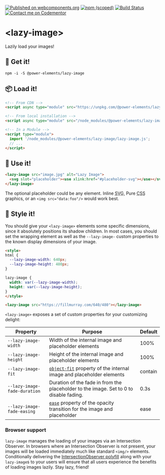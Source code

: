 [![Published on webcomponents.org](https://img.shields.io/badge/webcomponents.org-published-blue.svg)](https://www.webcomponents.org/element/@power-elements/lazy-image)
[![npm (scoped)](https://img.shields.io/npm/v/@cycle/core.svg)](https://www.npmjs.com/package/@power-elements/lazy-image)
[![Build Status](https://travis-ci.org/bennypowers/lazy-image.svg?branch=master)](https://travis-ci.org/bennypowers/lazy-image)
[![Contact me on Codementor](https://cdn.codementor.io/badges/contact_me_github.svg)](https://www.codementor.io/bennyp?utm_source=github&utm_medium=button&utm_term=bennyp&utm_campaign=github)

# <lazy-image\>

Lazily load your images!

## 🚛 Get it!
```
npm -i -S @power-elements/lazy-image
```

## 📦 Load it!
```html
<!-- From CDN -->
<script async type="module" src="https://unpkg.com/@power-elements/lazy-image/lazy-image.js"></script>

<!-- From local installation -->
<script async type="module" src="/node_modules/@power-elements/lazy-image/lazy-image.js"></script>

<!-- In a Module -->
<script type="module">
  import '/node_modules/@power-elements/lazy-image/lazy-image.js';
  // ...
</script>
```

## 💪 Use it!
```html
<lazy-image src="image.jpg" alt="Lazy Image">
  <svg slot="placeholder"><use xlink:href="#placeholder-svg"></use></svg>
</lazy-image>
```

The optional placeholder could be any element. Inline <abbr title="Scalable Vector Graphics">SVG</abbr>, Pure <abbr title="Cascading Style Sheets">CSS</abbr> graphics, or an `<img src="data:foo"/>` would work best.

## 💄 Style it!
You should give your `<lazy-image>` elements some specific dimensions, since it absolutely positions its shadow children. In most cases, you should set the wrapping element as well as the `--lazy-image-` custom properties to the known display dimensions of your image.

```html
<style>
html {
  --lazy-image-width: 640px;
  --lazy-image-height: 480px;
}

lazy-image {
  width: var(--lazy-image-width);
  height: var(--lazy-image-height);
}
</style>

<lazy-image src="https://fillmurray.com/640/480"></lazy-image>
```

`<lazy-image>` exposes a set of custom properties for your customizing delight:

Property|Purpose|Default
-----|-----|-----
`--lazy-image-width`|Width of the internal image and placeholder elements|100%
`--lazy-image-height`|Height of the internal image and placeholder elements|100%
`--lazy-image-fit`|[`object-fit`](https://developer.mozilla.org/en-US/docs/Web/CSS/object-fit) property of the internal image and placeholder elements|contain
`--lazy-image-fade-duration`|Duration of the fade in from the placeholder to the image. Set to 0 to disable fading.|0.3s
`--lazy-image-fade-easing`|[`ease`](https://developer.mozilla.org/en-US/docs/Web/CSS/transition-timing-function) property of the opacity transition for the image and placeholder|ease

### Browser support
`lazy-image` manages the loading of your images via an Intersection Observer. In browsers where an Intersection Observer is not present, your images will be loaded immediately much like standard `<img/>` elements. Conditionally delivering the [IntersectionObserver polyfill](https://github.com/w3c/IntersectionObserver/tree/master/polyfill) along with your `lazy-image`s to your users will ensure that all users experience the benefits of loading images lazily. Stay lazy, friend!
